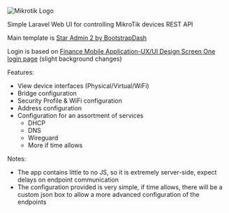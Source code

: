 ![Mikrotik Logo](https://logos-world.net/wp-content/uploads/2023/01/MikroTik-Logo.jpg)

Simple Laravel Web UI for controlling MikroTik devices REST API

Main template is [Star Admin 2 by BootstrapDash](https://demo.bootstrapdash.com/star-admin2-free/template/index.html) 

Login is based on [Finance Mobile Application-UX/UI Design Screen One login page](https://codepen.io/sowg/pen/qBXjXoE) (slight background changes)

Features:
- View device interfaces (Physical/Virtual/WiFi)
- Bridge configuration
- Security Profile & WiFi configuration
- Address configuration
- Configuration for an assortment of services
    - DHCP
    - DNS
    - Wireguard
    - More if time allows

Notes:
- The app contains little to no JS, so it is extremely server-side, expect delays on endpoint communication
- The configuration provided is very simple, if time allows, there will be a custom json box to allow a more advanced configuration of the endpoints